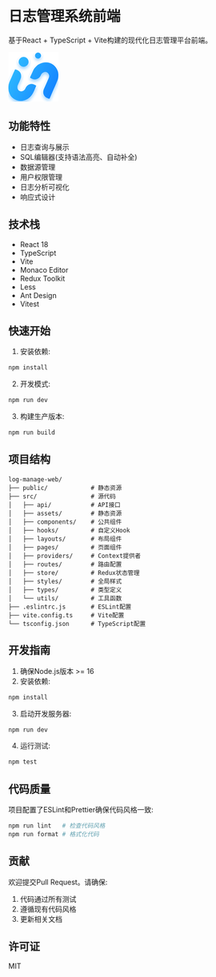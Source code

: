 # 日志管理系统前端

基于React + TypeScript + Vite构建的现代化日志管理平台前端。

![项目截图](public/logo.png)

## 功能特性

- 日志查询与展示
- SQL编辑器(支持语法高亮、自动补全)
- 数据源管理
- 用户权限管理
- 日志分析可视化
- 响应式设计

## 技术栈

- React 18
- TypeScript
- Vite
- Monaco Editor
- Redux Toolkit
- Less
- Ant Design
- Vitest

## 快速开始

1. 安装依赖:
```bash
npm install
```

2. 开发模式:
```bash
npm run dev
```

3. 构建生产版本:
```bash
npm run build
```

## 项目结构

```
log-manage-web/
├── public/            # 静态资源
├── src/               # 源代码
│   ├── api/           # API接口
│   ├── assets/        # 静态资源
│   ├── components/    # 公共组件
│   ├── hooks/         # 自定义Hook
│   ├── layouts/       # 布局组件
│   ├── pages/         # 页面组件
│   ├── providers/     # Context提供者
│   ├── routes/        # 路由配置
│   ├── store/         # Redux状态管理
│   ├── styles/        # 全局样式
│   ├── types/         # 类型定义
│   └── utils/         # 工具函数
├── .eslintrc.js       # ESLint配置
├── vite.config.ts     # Vite配置
└── tsconfig.json      # TypeScript配置
```

## 开发指南

1. 确保Node.js版本 >= 16
2. 安装依赖:
```bash
npm install
```
3. 启动开发服务器:
```bash
npm run dev
```
4. 运行测试:
```bash
npm test
```

## 代码质量

项目配置了ESLint和Prettier确保代码风格一致:
```bash
npm run lint   # 检查代码风格
npm run format # 格式化代码
```

## 贡献

欢迎提交Pull Request。请确保:
1. 代码通过所有测试
2. 遵循现有代码风格
3. 更新相关文档

## 许可证

MIT
